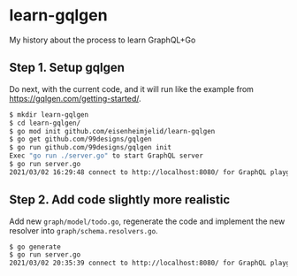 # learn-gqlgen
My history about the process to learn GraphQL+Go

## Step 1. Setup gqlgen

Do next, with the current code, and it will run like the example from https://gqlgen.com/getting-started/.

```bash
$ mkdir learn-gqlgen
$ cd learn-gqlgen/
$ go mod init github.com/eisenheimjelid/learn-gqlgen
$ go get github.com/99designs/gqlgen
$ go run github.com/99designs/gqlgen init
Exec "go run ./server.go" to start GraphQL server
$ go run server.go 
2021/03/02 16:29:48 connect to http://localhost:8080/ for GraphQL playground
```

## Step 2. Add code slightly more realistic

Add new `graph/model/todo.go`, regenerate the code and implement the new resolver into `graph/schema.resolvers.go`.

```bash
$ go generate
$ go run server.go 
2021/03/02 20:35:39 connect to http://localhost:8080/ for GraphQL playground
```
